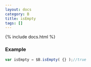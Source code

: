 ```yaml
---
layout: docs
category: B
title: isEmpty
tags: []
---
```


{% include docs.html %}

### Example
```js
var isEmpty = $B.isEmpty( {} );//true
```